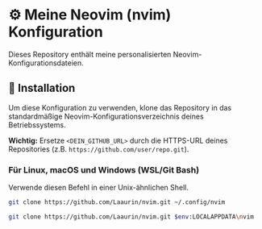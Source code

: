 # ⚙️ Meine Neovim (nvim) Konfiguration

Dieses Repository enthält meine personalisierten Neovim-Konfigurationsdateien.

## 🚀 Installation

Um diese Konfiguration zu verwenden, klone das Repository in das standardmäßige Neovim-Konfigurationsverzeichnis deines Betriebssystems.

**Wichtig:** Ersetze `<DEIN_GITHUB_URL>` durch die HTTPS-URL deines Repositories (z.B. `https://github.com/user/repo.git`).

### Für Linux, macOS und Windows (WSL/Git Bash)

Verwende diesen Befehl in einer Unix-ähnlichen Shell.

```bash
git clone https://github.com/Laaurin/nvim.git ~/.config/nvim

git clone https://github.com/Laaurin/nvim.git $env:LOCALAPPDATA\nvim

